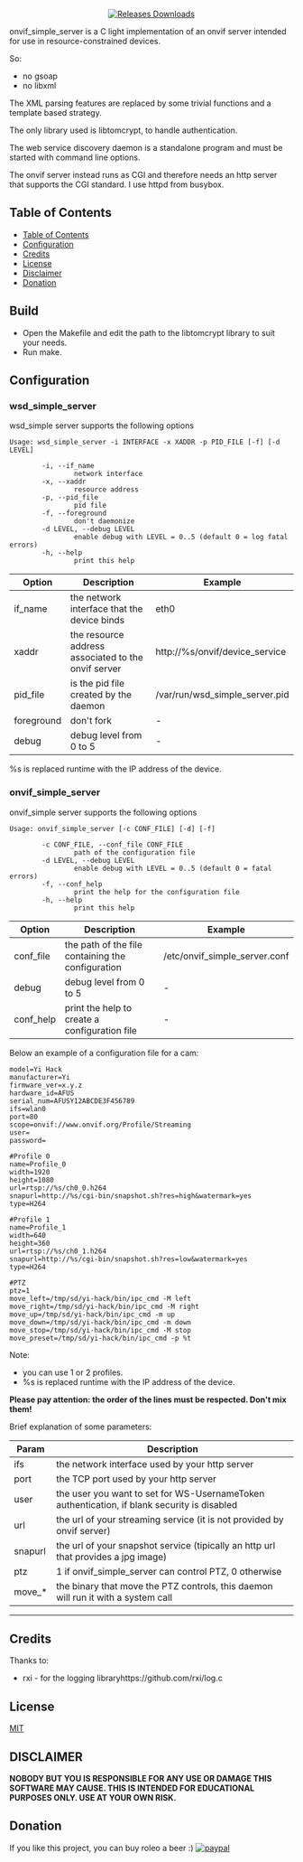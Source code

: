 <p align="center">
	<a target="_blank" href="https://github.com/roleoroleo/onvif_simple_server/releases">
		<img src="https://img.shields.io/github/downloads/roleoroleo/onvif_simple_server/total.svg" alt="Releases Downloads">
	</a>
</p>

onvif_simple_server is a C light implementation of an onvif server intended for use in resource-constrained devices.

So:
- no gsoap
- no libxml


The XML parsing features are replaced by some trivial functions and a template based strategy.

The only library used is libtomcrypt, to handle authentication.

The web service discovery daemon is a standalone program and must be started with command line options.

The onvif server instead runs as CGI and therefore needs an http server that supports the CGI standard. I use httpd from busybox.

## Table of Contents
- [Table of Contents](#table-of-contents)
- [Configuration](#configuration)
- [Credits](#credits)
- [License](#license)
- [Disclaimer](#disclaimer)
- [Donation](#donation)

## Build
- Open the Makefile and edit the path to the libtomcrypt library to suit your needs.
- Run make.

## Configuration
### wsd_simple_server
wsd_simple server supports the following options

```
Usage: wsd_simple_server -i INTERFACE -x XADDR -p PID_FILE [-f] [-d LEVEL]

        -i, --if_name
                network interface
        -x, --xaddr
                resource address
        -p, --pid_file
                pid file
        -f, --foreground
                don't daemonize
        -d LEVEL, --debug LEVEL
                enable debug with LEVEL = 0..5 (default 0 = log fatal errors)
        -h, --help
                print this help
```
| Option | Description | Example |
| --- | --- | --- |
| if_name | the network interface that the device binds | eth0 |
| xaddr | the resource address associated to the onvif server |  http://%s/onvif/device_service |
| pid_file | is the pid file created by the daemon | /var/run/wsd_simple_server.pid |
| foreground | don't fork | - |
| debug | debug level from 0 to 5 | - |

%s is replaced runtime with the IP address of the device.

### onvif_simple_server
onvif_simple server supports the following options

```
Usage: onvif_simple_server [-c CONF_FILE] [-d] [-f]

        -c CONF_FILE, --conf_file CONF_FILE
                path of the configuration file
        -d LEVEL, --debug LEVEL
                enable debug with LEVEL = 0..5 (default 0 = fatal errors)
        -f, --conf_help
                print the help for the configuration file
        -h, --help
                print this help
```
| Option | Description | Example |
| --- | --- | --- |
| conf_file | the path of the file containing the configuration | /etc/onvif_simple_server.conf |
| debug | debug level from 0 to 5 | - |
| conf_help | print the help to create a configuration file | - |

Below an example of a configuration file for a cam:
```
model=Yi Hack
manufacturer=Yi
firmware_ver=x.y.z
hardware_id=AFUS
serial_num=AFUSY12ABCDE3F456789
ifs=wlan0
port=80
scope=onvif://www.onvif.org/Profile/Streaming
user=
password=

#Profile 0
name=Profile_0
width=1920
height=1080
url=rtsp://%s/ch0_0.h264
snapurl=http://%s/cgi-bin/snapshot.sh?res=high&watermark=yes
type=H264

#Profile 1
name=Profile_1
width=640
height=360
url=rtsp://%s/ch0_1.h264
snapurl=http://%s/cgi-bin/snapshot.sh?res=low&watermark=yes
type=H264

#PTZ
ptz=1
move_left=/tmp/sd/yi-hack/bin/ipc_cmd -M left
move_right=/tmp/sd/yi-hack/bin/ipc_cmd -M right
move_up=/tmp/sd/yi-hack/bin/ipc_cmd -m up
move_down=/tmp/sd/yi-hack/bin/ipc_cmd -m down
move_stop=/tmp/sd/yi-hack/bin/ipc_cmd -M stop
move_preset=/tmp/sd/yi-hack/bin/ipc_cmd -p %t
```

Note:
- you can use 1 or 2 profiles.
- %s is replaced runtime with the IP address of the device.

**Please pay attention: the order of the lines must be respected. Don't mix them!**

Brief explanation of some parameters:

| Param | Description |
| --- | --- |
| ifs | the network interface used by your http server |
| port | the TCP port used by your http server |
| user | the user you want to set for WS-UsernameToken authentication, if blank security is disabled |
| url | the url of your streaming service (it is not provided by onvif server) |
| snapurl | the url of your snapshot service (tipically an http url that provides a jpg image) |
| ptz | 1 if onvif_simple_server can control PTZ, 0 otherwise |
| move_* | the binary that move the PTZ controls, this daemon will run it with a system call |

----

## Credits
Thanks to:
- rxi - for the logging libraryhttps://github.com/rxi/log.c

## License
[MIT](https://choosealicense.com/licenses/mit/)

## DISCLAIMER
**NOBODY BUT YOU IS RESPONSIBLE FOR ANY USE OR DAMAGE THIS SOFTWARE MAY CAUSE. THIS IS INTENDED FOR EDUCATIONAL PURPOSES ONLY. USE AT YOUR OWN RISK.**

## Donation
If you like this project, you can buy roleo a beer :) 
[![paypal](https://www.paypalobjects.com/en_US/i/btn/btn_donateCC_LG.gif)](https://www.paypal.com/cgi-bin/webscr?cmd=_donations&business=JBYXDMR24FW7U&currency_code=EUR&source=url)

